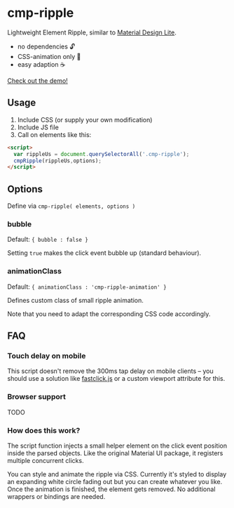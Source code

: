 cmp-ripple
==========

Lightweight Element Ripple, similar to [Material Design Lite](http://www.getmdl.io).

- no dependencies :unlock:
- CSS-animation only :ocean:
- easy adaption :coffee:

[Check out the demo!](https://compuccino.github.io/cmp-ripple/)

Usage
-----

1. Include CSS (or supply your own modification)
2. Include JS file
3. Call on elements like this:  
  ~~~html
  <script>
    var rippleUs = document.querySelectorAll('.cmp-ripple');
    cmpRipple(rippleUs,options);
  </script>
  ~~~



Options
-------

Define via `cmp-ripple( elements, options )`

### bubble

Default: `{ bubble : false }`

Setting `true` makes the click event bubble up (standard behaviour).

### animationClass

Default: `{ animationClass : 'cmp-ripple-animation' }`

Defines custom class of small ripple animation.

Note that you need to adapt the corresponding CSS code accordingly.




FAQ
---

### Touch delay on mobile

This script doesn't remove the 300ms tap delay on mobile clients – you should use a solution like [fastclick.js](https://github.com/ftlabs/fastclick) or a custom viewport attribute for this.

### Browser support

TODO

### How does this work?

The script function injects a small helper element on the click event position inside the parsed objects.
Like the original Material UI package, it registers multiple concurrent clicks.

You can style and animate the ripple via CSS.
Currently it's styled to display an expanding white circle fading out but you can create whatever you like.
Once the animation is finished, the element gets removed. No additional wrappers or bindings are needed.

